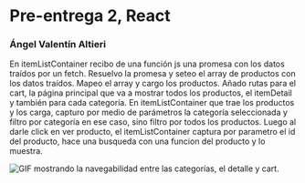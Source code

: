 # Pre-entrega 2, React
### Ángel Valentín Altieri
En itemListContainer recibo de una función js una promesa con los datos traídos por un fetch. Resuelvo la promesa y seteo el array de productos con los datos traídos. Mapeo el array y cargo los productos. Añado rutas para el cart, la página principal que va a mostrar todos los productos, el itemDetail y también para cada categoría. En itemListContainer que trae los productos y los carga, capturo por medio de parámetros la categoría seleccionada y filtro por categoría en ese caso, sino filtro por todos los productos. Luego al darle click en ver producto, el itemListContainer captura por parametro el id del producto, hace una busqueda con una funcion del producto y lo muestra. 

![GIF mostrando la navegabilidad entre las categorías, el detalle y cart.](./GIF.gif)

